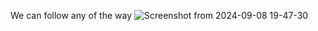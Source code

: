 We can follow any of the way
![Screenshot from 2024-09-08 19-47-30](https://github.com/user-attachments/assets/3353aa73-2141-4b1f-885d-15338d80591e)

